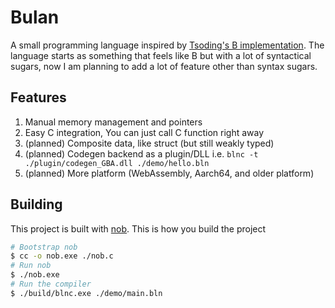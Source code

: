 # Bulan
A small programming language inspired by [Tsoding's B implementation](https://github.com/tsoding/b). The language starts as something that feels like B but with a lot of syntactical sugars, now I am planning to add a lot of feature other than syntax sugars.

## Features
1. Manual memory management and pointers
2. Easy C integration, You can just call C function right away
2. (planned) Composite data, like struct (but still weakly typed)
3. (planned) Codegen backend as a plugin/DLL i.e. `blnc -t ./plugin/codegen_GBA.dll ./demo/hello.bln`
4. (planned) More platform (WebAssembly, Aarch64, and older platform)

## Building
This project is built with [nob](https://github.com/tsoding/nob.h). This is how you build the project
```sh
# Bootstrap nob
$ cc -o nob.exe ./nob.c
# Run nob
$ ./nob.exe
# Run the compiler
$ ./build/blnc.exe ./demo/main.bln
```
